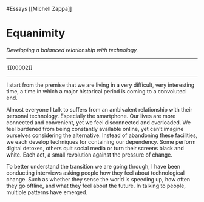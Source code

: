 #Essays 
[[Michell Zappa]]

# Equanimity

_Developing a balanced relationship with technology._  

---

![[00002]]


---

I start from the premise that we are living in a very difficult, very interesting time, a time in which a major historical period is coming to a convoluted end.

Almost everyone I talk to suffers from an ambivalent relationship with their personal technology. Especially the smartphone. Our lives are more connected and convenient, yet we feel disconnected and overloaded. We feel burdened from being constantly available online, yet can’t imagine ourselves considering the alternative. Instead of abandoning these facilities, we each develop techniques for containing our dependency. Some perform digital detoxes, others quit social media or turn their screens black and white. Each act, a small revolution against the pressure of change.

To better understand the transition we are going through, I have been conducting interviews asking people how they feel about technological change. Such as whether they sense the world is speeding up, how often they go offline, and what they feel about the future. In talking to people, multiple patterns have emerged.